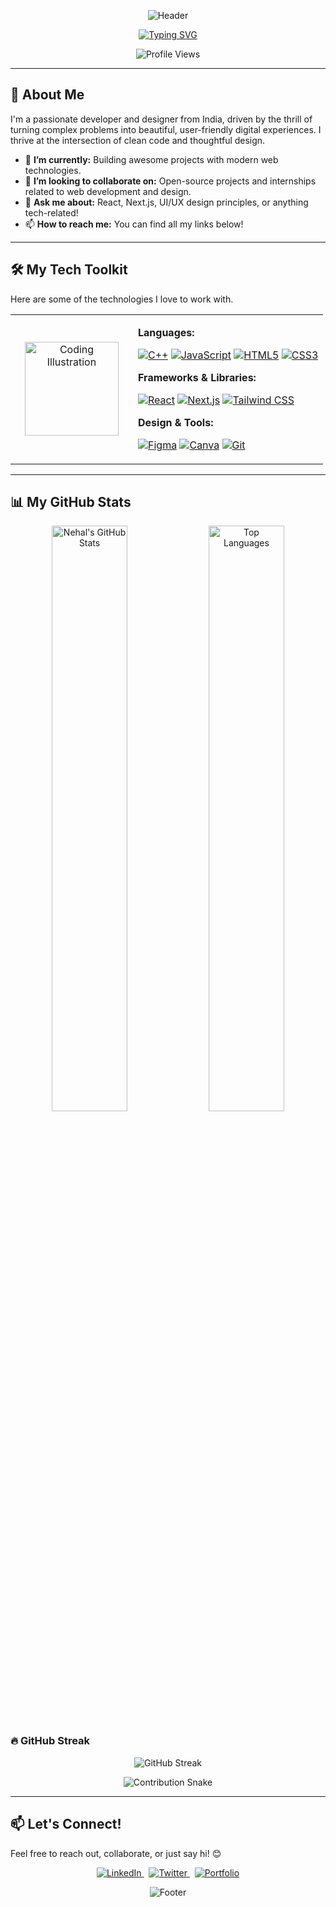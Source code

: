 <p align="center">
  <img src="https://capsule-render.vercel.app/api?type=waving&color=8A2BE2&height=150&section=header&text=Hi,%20I'm%20Nehal!&fontSize=70&fontColor=ffffff&animation=fadeIn" alt="Header"/>
</p>

<p align="center">
  <a href="https://git.io/typing-svg">
    <img src="https://readme-typing-svg.herokuapp.com?font=Montserrat&weight=500&size=25&duration=4000&pause=500&color=8A2BE2&center=true&width=550&lines=Web+Developer+%7C+UI%2FUX+Designer;Tech+Enthusiast+%7C+Creative+Problem-Solver;Building+cool+stuff+for+the+web" alt="Typing SVG">
  </a>
</p>

<p align="center">
  <img src="https://komarev.com/ghpvc/?username=nehal-5&color=8A2BE2&style=flat-square" alt="Profile Views"/>
</p>

---

## 🚀 About Me
I'm a passionate developer and designer from India, driven by the thrill of turning complex problems into beautiful, user-friendly digital experiences. I thrive at the intersection of clean code and thoughtful design.

- 🔭 **I’m currently:** Building awesome projects with modern web technologies.
- 👯 **I’m looking to collaborate on:** Open-source projects and internships related to web development and design.
- 🤔 **Ask me about:** React, Next.js, UI/UX design principles, or anything tech-related!
- 📫 **How to reach me:** You can find all my links below!

---

## 🛠️ My Tech Toolkit
Here are some of the technologies I love to work with.

<table align="center" width="100%">
  <tr>
    <td align="center" width="180">
      <img src="https://github.com/user-attachments/assets/62de36d4-2a30-4121-8596-a13b2116a1c4" width="150" alt="Coding Illustration">
    </td>
    <td valign="top">
      
**Languages:**
<p>
  <a href="#"><img alt="C++" src="https://img.shields.io/badge/C%2B%2B-00599C?style=for-the-badge&logo=c%2B%2B&logoColor=white"></a>
  <a href="#"><img alt="JavaScript" src="https://img.shields.io/badge/JavaScript-F7DF1E?style=for-the-badge&logo=javascript&logoColor=black"></a>
  <a href="#"><img alt="HTML5" src="https://img.shields.io/badge/HTML5-E34F26?style=for-the-badge&logo=html5&logoColor=white"></a>
  <a href="#"><img alt="CSS3" src="https://img.shields.io/badge/CSS3-1572B6?style=for-the-badge&logo=css3&logoColor=white"></a>
</p>

**Frameworks & Libraries:**
<p>
  <a href="#"><img alt="React" src="https://img.shields.io/badge/React-20232A?style=for-the-badge&logo=react&logoColor=61DAFB"></a>
  <a href="#"><img alt="Next.js" src="https://img.shields.io/badge/Next.js-000000?style=for-the-badge&logo=nextdotjs&logoColor=white"></a>
  <a href="#"><img alt="Tailwind CSS" src="https://img.shields.io/badge/Tailwind_CSS-38B2AC?style=for-the-badge&logo=tailwind-css&logoColor=white"></a>
</p>

**Design & Tools:**
<p>
  <a href="#"><img alt="Figma" src="https://img.shields.io/badge/Figma-F24E1E?style=for-the-badge&logo=figma&logoColor=white"></a>
  <a href="#"><img alt="Canva" src="https://img.shields.io/badge/Canva-00C4CC?style=for-the-badge&logo=canva&logoColor=white"></a>
  <a href="#"><img alt="Git" src="https://img.shields.io/badge/GIT-E44C30?style=for-the-badge&logo=git&logoColor=white"></a>
</p>
  </tr>
</table>

---

## 📊 My GitHub Stats
<p align="center">
  <img src="https://github-readme-stats.vercel.app/api?username=nehal-5&show_icons=true&theme=tokyonight&icon_color=8A2BE2&title_color=8A2BE2&text_color=ffffff&bg_color=1A1B27" alt="Nehal's GitHub Stats" width="49%"/>
  <img src="https://github-readme-stats.vercel.app/api/top-langs/?username=nehal-5&layout=compact&theme=tokyonight&title_color=8A2BE2&text_color=ffffff&bg_color=1A1B27" alt="Top Languages" width="49%"/>
</p>

### 🔥 GitHub Streak
<p align="center">
  <img src="https://img.shields.io/badge/dynamic/json?label=streak&message=%F0%9F%94%B3%2012%20days&color=8A2BE2&style=for-the-badge&logo=github&logoColor=white&url=https://streak-stats.demolab.com/api%3Fuser%3Dnehal-5%26theme%3Dtokyonight" alt="GitHub Streak"/>
</p>

<p align="center">
  <img src="https://github.com/nehal-5/nehal-5/blob/output/github-contribution-grid-snake.svg" alt="Contribution Snake">
</p>

---

## 📫 Let's Connect!
Feel free to reach out, collaborate, or just say hi! 😊

<p align="center">
  <a href="https://linkedin.com/in/nehal-fathema" target="_blank">
    <img src="https://img.shields.io/badge/LinkedIn-0077B5?style=for-the-badge&logo=linkedin&logoColor=white" alt="LinkedIn">
  </a>
  &nbsp;
  <a href="https://x.com/fathema_nehal" target="_blank">
    <img src="https://img.shields.io/badge/Twitter-1DA1F2?style=for-the-badge&logo=twitter&logoColor=white" alt="Twitter">
  </a>
  &nbsp;
  <a href="https://nehalfathema.vercel.app" target="_blank">
    <img src="https://img.shields.io/badge/Portfolio-8A2BE2?style=for-the-badge&logo=world&logoColor=white" alt="Portfolio">
  </a>
</p>

<p align="center">
  <img src="https://capsule-render.vercel.app/api?type=waving&color=8A2BE2&height=120&section=footer" alt="Footer"/>
</p>
